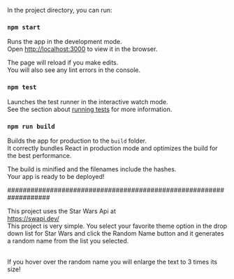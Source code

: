 In the project directory, you can run:

### `npm start`

Runs the app in the development mode.<br>
Open [http://localhost:3000](http://localhost:3000) to view it in the browser.

The page will reload if you make edits.<br>
You will also see any lint errors in the console.

### `npm test`

Launches the test runner in the interactive watch mode.<br>
See the section about [running tests](https://facebook.github.io/create-react-app/docs/running-tests) for more information.

### `npm run build`

Builds the app for production to the `build` folder.<br>
It correctly bundles React in production mode and optimizes the build for the best performance.

The build is minified and the filenames include the hashes.<br>
Your app is ready to be deployed!


###################################################################

This project uses the Star Wars Api at<br>
https://swapi.dev/  <br>
This project is very simple. You select your favorite theme option in the drop down list for Star Wars and click the Random Name button and it generates a random name from the list you selected.
<br><br>

If you hover over the random name you will enlarge the text to 3 times its size!
